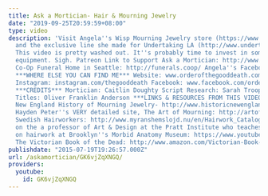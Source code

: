 ```yaml
---
title: Ask a Mortician- Hair & Mourning Jewelry
date: "2019-09-25T20:59:59+08:00"
type: video
description: 'Visit Angela''s Wisp Mourning Jewelry store (https://www.etsy.com/shop/WispAdornments)
  and the exclusive line she made for Undertaking LA (http://www.undertakingla.com/specialty-items/)
  This video is pretty washed out. It''s probably time to invest in some lighting
  equipment. Sigh. Patreon Link to Support Ask a Mortician: http://www.patreon.com/thegooddeath
  Co-Op Funeral Home in Seattle: http://funerals.coop/ Angela''s Facebook: https://www.facebook.com/pages/WISP/140903286083078?fref=ts
  ***WHERE ELSE YOU CAN FIND ME*** Website: www.orderofthegooddeath.com Twitter: www.twitter.com/thegooddeath
  Instagram: instagram.com/thegooddeath Facebook: www.facebook.com/orderofthegooddeath
  ***CREDITS*** Mortician: Caitlin Doughty Script Research: Sarah Troop Flying Kitten
  Titles: Oliver Franklin Anderson ***LINKS & RESOURCES FROM THIS VIDEO*** Historic
  New England History of Mourning Jewelry- http://www.historicnewengland.org/collections-archives-exhibitions/online-exhibitions/JewelryHistory/themes/Mourning.htm
  Hayden Peter''s VERY detailed site, The Art of Mourning: http://artofmourning.com/
  Swedish Hairworkers: http://www.myranshemslojd.nu/en/Hairwork_Catalogue.html Video
  on the a professor of Art & Design at the Pratt Institute who teaches how-to classes
  on hairwork at Brooklyn''s Morbid Anatomy Museum: https://www.youtube.com/watch?v=wslhYSSsciw&feature=youtu.be
  The Victorian Book of the Dead: http://www.amazon.com/Victorian-Book-Dead-Chris-Woodyard/dp/0988192527'
publishdate: "2015-07-19T19:26:57.000Z"
url: /askamortician/GK6vjZqXNGQ/
providers:
  youtube:
    id: GK6vjZqXNGQ
---
```

